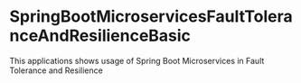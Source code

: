 # SpringBootMicroservicesFaultToleranceAndResilienceBasic
This applications shows usage of Spring Boot Microservices in Fault Tolerance and Resilience

